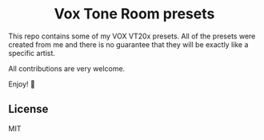 <h1 align="center">Vox Tone Room presets</h1>

This repo contains some of my VOX VT20x presets. All of the presets were created from me and there is no guarantee that they will be exactly like a specific artist.

All contributions are very welcome.

Enjoy! :metal:

## License

MIT
